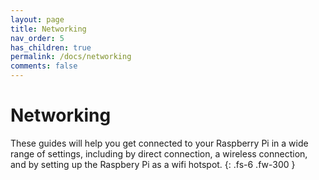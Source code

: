 ```yaml
---
layout: page
title: Networking
nav_order: 5
has_children: true
permalink: /docs/networking
comments: false
---
```


# Networking

These guides will help you get connected to your Raspberry Pi in a wide range of settings, including by direct connection, a wireless connection, and by setting up the Raspbery Pi as a wifi hotspot.
{: .fs-6 .fw-300 }
